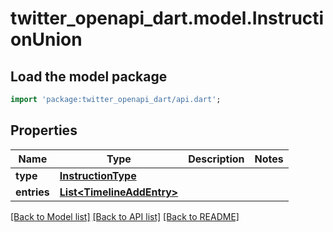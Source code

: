 # twitter_openapi_dart.model.InstructionUnion

## Load the model package
```dart
import 'package:twitter_openapi_dart/api.dart';
```

## Properties
Name | Type | Description | Notes
------------ | ------------- | ------------- | -------------
**type** | [**InstructionType**](InstructionType.md) |  | 
**entries** | [**List&lt;TimelineAddEntry&gt;**](TimelineAddEntry.md) |  | 

[[Back to Model list]](../README.md#documentation-for-models) [[Back to API list]](../README.md#documentation-for-api-endpoints) [[Back to README]](../README.md)



